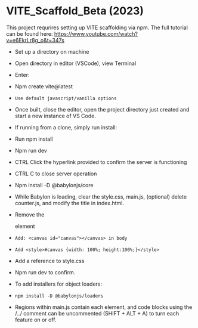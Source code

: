 # VITE_Scaffold_Beta (2023)

This project requrires setting up VITE scaffolding via npm.
The full tutorial can be found here: https://www.youtube.com/watch?v=e6EkrLr8g_o&t=347s
-	Set up a directory on machine
-	Open directory in editor (VSCode), view Terminal
-	Enter:
-	Npm create vite@latest
-	  Use default javascript/vanilla options
-	Once built, close the editor, open the project directory just created and start a new instance of VS Code.
-	If running from a clone, simply run install:
-	Run npm install
-	Npm run dev
-	CTRL Click the hyperlink provided to confirm the server is functioning
-	CTRL C to close server operation
-	Npm install -D @babylonjs/core
-	While Babylon is loading, clear the style.css, main.js, (optional) delete counter.js, and modify the title in index.html.
-	Remove the <div> element
-	  Add: <canvas id="canvas"></canvas> in body
-	  Add <style>#canvas {width: 100%; height:100%;}</style>
-	Add a <link stylesheet> reference to style.css
-	Npm run dev to confirm.

-	To add installers for object loaders:
-	  npm install -D @babylonjs/loaders

-	Regions within main.js contain each element, and code blocks using the /*..*/ comment can be uncommented (SHIFT + ALT + A) to turn each feature on or off.
